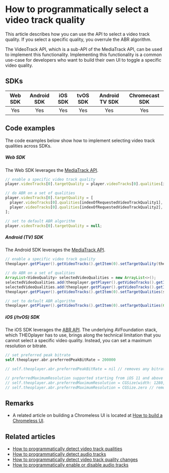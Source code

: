 # How to programmatically select a video track quality

This article describes how you can use the API to select a video track quality. If you select a specific quality, you overrule the ABR algorithm.

The VideoTrack API, which is a sub-API of the MediaTrack API, can be used to implement this functionality.
Implementing this functionality is a common use-case for developers who want to build their own UI to toggle a specific video quality.

## SDKs

| Web SDK | Android SDK | iOS SDK | tvOS SDK | Android TV SDK | Chromecast SDK |
| :-----: | :---------: | :-----: | :------: | :------------: | :------------: |
|   Yes   |     Yes     |   Yes   |   Yes    |      Yes       |      Yes       |

## Code examples

The code examples below show how to implement selecting video track qualities across SDKs.

##### Web SDK

The Web SDK leverages the [MediaTrack API](pathname:///theoplayer/v7/api-reference/web/interfaces/MediaTrack.html).

```js
// enable a specific video track quality
player.videoTracks[0].targetQuality = player.videoTracks[0].qualities[indexOfRequestedVideoTrackQuality];

// do ABR on a set of qualities
player.videoTracks[0].targetQuality = [
  player.videoTracks[0].qualities[indexOfRequestedVideoTrackQuality1],
  player.videoTracks[0].qualities[indexOfRequestedVideoTrackQuality2],
];

// set to default ABR algorithm
player.videoTracks[0].targetQuality = null;
```

##### Android (TV) SDK

The Android SDK leverages the [MediaTrack API](pathname:///theoplayer/v7/api-reference/android/com/theoplayer/android/api/player/track/mediatrack/MediaTrackList.html).

```java
// enable a specific video track quality
theoplayer.getPlayer().getVideoTracks().getItem(0).setTargetQuality(theoplayer.getPlayer().getVideoTracks().getItem(0).getQualities().getItem(indexOfRequestedVideoTrackQuality));

// do ABR on a set of qualities
ArrayList<VideoQuality> selectedVideoQualities = new ArrayList<>();
selectedVideoQualities.add(theoplayer.getPlayer().getVideoTracks().getItem(0).getQualities().getItem(0));
selectedVideoQualities.add(theoplayer.getPlayer().getVideoTracks().getItem(0).getQualities().getItem(1));
theoplayer.getPlayer().getVideoTracks().getItem(0).setTargetQualities(selectedVideoQualities); // ABR algorithm only executed to qualities belonging to selectedVideoQualities

// set to default ABR algorithm
theoplayer.getPlayer().getVideoTracks().getItem(0).setTargetQualities(Collections.emptyList());
```

##### iOS (/tvOS) SDK

The iOS SDK leverages the [ABR API](pathname:///theoplayer/v7/api-reference/ios/Protocols/ABRConfiguration.html). The underlying AVFoundation stack, which THEOplayer has to use, brings along the technical limitation that you cannot select a specific video quality. Instead, you can set a maximum resolution or bitrate.

```swift
// set preferred peak bitrate
self.theoplayer.abr.preferredPeakBitRate = 200000

// self.theoplayer.abr.preferredPeakBitRate = nil // removes any bitrate limitation

// preferredMaximumResolution supported starting from iOS 11 and above
// self.theoplayer.abr.preferredMaximumResolution = CGSize(width: 1280, height: 720)
// self.theoplayer.abr.preferredMaximumResolution = CGSize.zero // removes any resolution limitation
```

## Remarks

- A related article on building a Chromeless UI is located at [How to build a Chromeless UI](../../how-to-guides/11-ui/06-how-to-build-chromeless-ui.mdx).

## Related articles

- [How to programmatically detect video track qualities](04-how-to-detect-video-track-qualities.md)
- [How to programmatically detect audio tracks](02-how-to-detect-audio-tracks.md)
- [How to programmatically detect video track quality changes](07-how-to-detect-video-track-quality-changes.md)
- [How to programmatically enable or disable audio tracks](01-how-to-enable-disable-audio-tracks.md)

